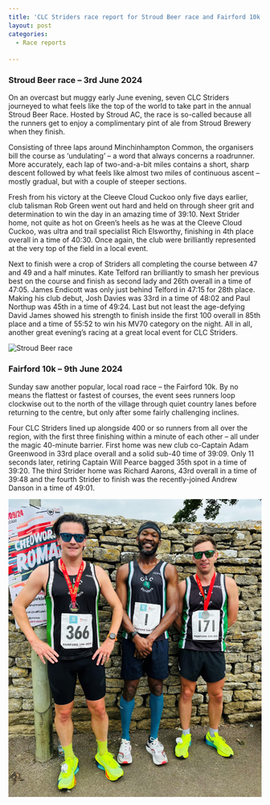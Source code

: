 ```yaml
---
title: 'CLC Striders race report for Stroud Beer race and Fairford 10k'
layout: post
categories:
  - Race reports

---
```


### Stroud Beer race – 3rd June 2024

On an overcast but muggy early June evening, seven CLC Striders journeyed to what feels like the top of the world to take part in the annual Stroud Beer Race. Hosted by Stroud AC, the race is so-called because all the runners get to enjoy a complimentary pint of ale from Stroud Brewery when they finish.

Consisting of three laps around Minchinhampton Common, the organisers bill the course as ‘undulating’ – a word that always concerns a roadrunner. More accurately, each lap of two-and-a-bit miles contains a short, sharp descent followed by what feels like almost two miles of continuous ascent – mostly gradual, but with a couple of steeper sections.

Fresh from his victory at the Cleeve Cloud Cuckoo only five days earlier, club talisman Rob Green went out hard and held on through sheer grit and determination to win the day in an amazing time of 39:10. Next Strider home, not quite as hot on Green’s heels as he was at the Cleeve Cloud Cuckoo, was ultra and trail specialist Rich Elsworthy, finishing in 4th place overall in a time of 40:30. Once again, the club were brilliantly represented at the very top of the field in a local event.

Next to finish were a crop of Striders all completing the course between 47 and 49 and a half minutes. Kate Telford ran brilliantly to smash her previous best on the course and finish as second lady and 26th overall in a time of 47:05. James Endicott was only just behind Telford in 47:15 for 28th place. Making his club debut, Josh Davies was 33rd in a time of 48:02 and Paul Northup was 45th in a time of 49:24.
Last but not least the age-defying David James showed his strength to finish inside the first 100 overall in 85th place and a time of 55:52 to win his MV70 category on the night.
All in all, another great evening’s racing at a great local event for CLC Striders.

![Stroud Beer race](/images/2024/06/2024-06-09-Stroud-beer-race.JPG "Stroud Beer race")

### Fairford 10k – 9th June 2024

Sunday saw another popular, local road race – the Fairford 10k. By no means the flattest or fastest of courses, the event sees runners loop clockwise out to the north of the village through quiet country lanes before returning to the centre, but only after some fairly challenging inclines.

Four CLC Striders lined up alongside 400 or so runners from all over the region, with the first three finishing within a minute of each other – all under the magic 40-minute barrier. First home was new club co-Captain Adam Greenwood in 33rd place overall and a solid sub-40 time of 39:09. Only 11 seconds later, retiring Captain Will Pearce bagged 35th spot in a time of 39:20. The third Strider home was Richard Aarons, 43rd overall in a time of 39:48 and the fourth Strider to finish was the recently-joined Andrew Danson in a time of 49:01.

![Fairford 10k](/images/2024/06/2024-06-09-Fairford-10k.jpg "Fairford 10k")



